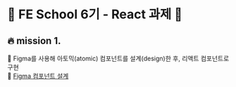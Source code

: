 # :punch: FE School 6기 - React 과제  :punch:
 
## :fire: mission 1.
:small_blue_diamond: Figma를 사용해 아토믹(atomic) 컴포넌트를 설계(design)한 후, 리액트 컴포넌트로 구현 <br>
:link: [Figma 컴포넌트 설계](https://www.figma.com/file/2yUmCuWMsTZ7jY86jXH3cH/Homework%3A-Component?type=design&node-id=0%3A1&mode=design&t=Tn4PORD6e29JJdIM-1)